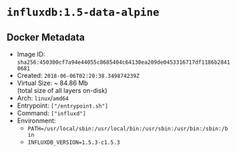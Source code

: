 # `influxdb:1.5-data-alpine`

## Docker Metadata

- Image ID: `sha256:450300cf7a94e44055c8685404c64130ea209de0453316717df1186b28410681`
- Created: `2018-06-06T02:20:38.349874239Z`
- Virtual Size: ~ 84.86 Mb  
  (total size of all layers on-disk)
- Arch: `linux`/`amd64`
- Entrypoint: `["/entrypoint.sh"]`
- Command: `["influxd"]`
- Environment:
  - `PATH=/usr/local/sbin:/usr/local/bin:/usr/sbin:/usr/bin:/sbin:/bin`
  - `INFLUXDB_VERSION=1.5.3-c1.5.3`
